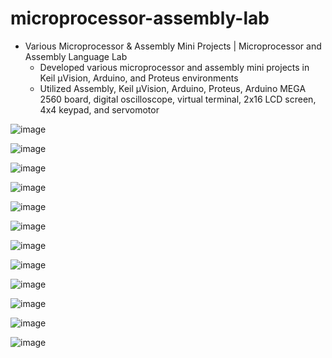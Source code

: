 # microprocessor-assembly-lab

* Various Microprocessor & Assembly Mini Projects | Microprocessor and Assembly Language Lab
  * Developed various microprocessor and assembly mini projects in Keil µVision, Arduino, and Proteus environments
  * Utilized Assembly, Keil µVision, Arduino, Proteus, Arduino MEGA 2560 board, digital oscilloscope, virtual terminal, 2x16 LCD screen, 4x4 keypad, and servomotor

![image](https://github.com/amirbelbasi/microprocessor-assembly-lab/assets/58425120/f141e02f-c76d-46bb-80ac-1b63e2dfe09a)

![image](https://github.com/amirbelbasi/microprocessor-assembly-lab/assets/58425120/a71028c8-d74e-46fb-afb6-9c53ba67a643)

![image](https://github.com/amirbelbasi/microprocessor-assembly-lab/assets/58425120/f5e3ce7c-7aa8-48fb-b996-92eaace2a8e9)

![image](https://github.com/amirbelbasi/microprocessor-assembly-lab/assets/58425120/f02619ec-8231-4262-8fe5-999bf23136d9)

![image](https://github.com/amirbelbasi/microprocessor-assembly-lab/assets/58425120/5cd1a51a-0f9b-4ce2-a187-07b1105e6fd6)

![image](https://github.com/amirbelbasi/microprocessor-assembly-lab/assets/58425120/20e2b698-aabe-4f60-8bb8-89fd2a44ab6d)

![image](https://github.com/amirbelbasi/microprocessor-assembly-lab/assets/58425120/f256ed00-7170-4a93-9453-14a2765eb434)

![image](https://github.com/amirbelbasi/microprocessor-assembly-lab/assets/58425120/69c2726f-4b63-4e4f-a643-9dadcb3315c7)

![image](https://github.com/amirbelbasi/microprocessor-assembly-lab/assets/58425120/d44b7b26-be3a-4b2c-a99f-cc14d33c1c87)

![image](https://github.com/amirbelbasi/microprocessor-assembly-lab/assets/58425120/a1de6ab3-209e-4883-9e2c-c209eb75151a)

![image](https://github.com/amirbelbasi/microprocessor-assembly-lab/assets/58425120/9b7f9832-e832-4fa0-ae8b-5de2ac819098)

![image](https://github.com/amirbelbasi/microprocessor-assembly-lab/assets/58425120/2c071130-7c67-460d-929f-920c9f7aec0a)
